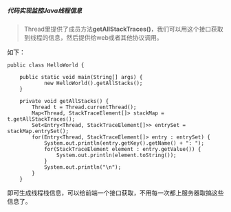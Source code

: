 ##### 代码实现监控Java线程信息

> Thread里提供了成员方法**getAllStackTraces()**，我们可以用这个接口获取到线程的信息，然后提供给web或者其他协议调用。

如下：

```
public class HelloWorld {

	public static void main(String[] args) {
			new HelloWorld().getAllStacks();
	}
	
	private void getAllStacks() {
		Thread t = Thread.currentThread();
		Map<Thread, StackTraceElement[]> stackMap = t.getAllStackTraces();
		Set<Entry<Thread, StackTraceElement[]>> entrySet = stackMap.entrySet();
		for(Entry<Thread, StackTraceElement[]> entry : entrySet) {
			System.out.println(entry.getKey().getName() + ": ");
			for(StackTraceElement element : entry.getValue()) {
				System.out.println(element.toString());
			}
			System.out.println("\n");
		}
	}
```

即可生成线程栈信息，可以给前端一个接口获取，不用每一次都上服务器取搞这些信息了。